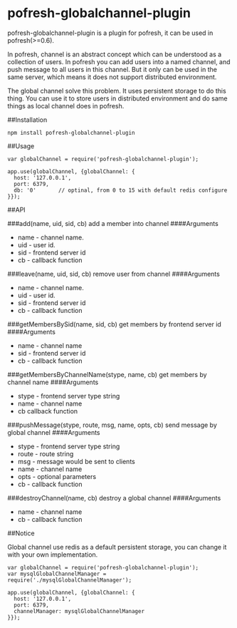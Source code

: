 pofresh-globalchannel-plugin
===========================

pofresh-globalchannel-plugin is a plugin for pofresh, it can be used in pofresh(>=0.6).

In pofresh, channel is an abstract concept which can be understood as a collection of users. In pofresh you can add users into a named channel, and push message to all users in this channel. But it only can be used in the same server, which means it does not support distributed environment.

The global channel solve this problem. It uses persistent storage to do this thing. You can use it to store users in distributed environment and do same things as local channel does in pofresh.


##Installation

```
npm install pofresh-globalchannel-plugin
```

##Usage

```
var globalChannel = require('pofresh-globalchannel-plugin');

app.use(globalChannel, {globalChannel: {
  host: '127.0.0.1',
  port: 6379,
  db: '0'       // optinal, from 0 to 15 with default redis configure
}});

```

##API

###add(name, uid, sid, cb)
add a member into channel
####Arguments
+ name - channel name.
+ uid - user id.
+ sid - frontend server id
+ cb - callback function

###leave(name, uid, sid, cb)
remove user from channel
####Arguments
+ name - channel name.
+ uid - user id.
+ sid - frontend server id
+ cb - callback function

###getMembersBySid(name, sid, cb)
get members by frontend server id
####Arguments
+ name - channel name
+ sid - frontend server id
+ cb - callback function

###getMembersByChannelName(stype, name, cb)
get members by channel name
####Arguments
+ stype - frontend server type string
+ name - channel name
+ cb callback function

###pushMessage(stype, route, msg, name, opts, cb)
send message by global channel
####Arguments
+ stype - frontend server type string
+ route - route string
+ msg - message would be sent to clients
+ name - channel name
+ opts - optional parameters
+ cb - callback function

###destroyChannel(name, cb)
destroy a global channel
####Arguments
+ name - channel name
+ cb - callback function

##Notice

Global channel use redis as a default persistent storage, you can change it with your own implementation.

```
var globalChannel = require('pofresh-globalchannel-plugin');
var mysqlGlobalChannelManager = require('./mysqlGlobalChannelManager');

app.use(globalChannel, {globalChannel: {
  host: '127.0.0.1',
  port: 6379,
  channelManager: mysqlGlobalChannelManager
}});

```

